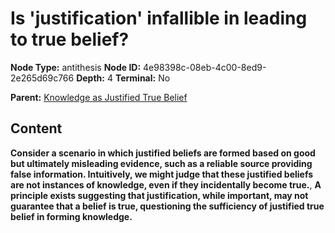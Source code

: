 # Is 'justification' infallible in leading to true belief?

**Node Type:** antithesis
**Node ID:** 4e98398c-08eb-4c00-8ed9-2e265d69c766
**Depth:** 4
**Terminal:** No

**Parent:** [Knowledge as Justified True Belief](knowledge-as-justified-true-belief-synthesis-20d9e427-c722-405b-b763-c50057f3f03c.md)

## Content

**Consider a scenario in which justified beliefs are formed based on good but ultimately misleading evidence, such as a reliable source providing false information. Intuitively, we might judge that these justified beliefs are not instances of knowledge, even if they incidentally become true.**, **A principle exists suggesting that justification, while important, may not guarantee that a belief is true, questioning the sufficiency of justified true belief in forming knowledge.**
